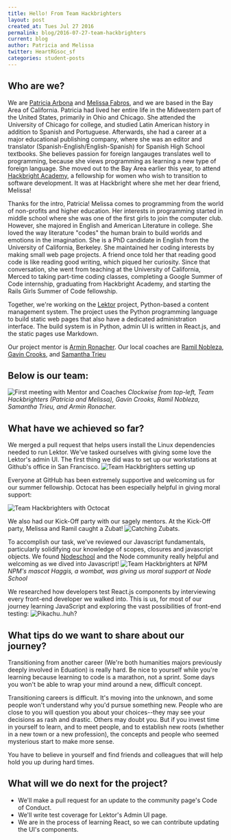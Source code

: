 ```yaml
---
title: Hello! From Team Hackbrighters
layout: post
created_at: Tues Jul 27 2016
permalink: blog/2016-07-27-team-hackbrighters
current: blog
author: Patricia and Melissa
twitter: HeartRGsoc_sf
categories: student-posts
---
```


## Who are we?
We are [Patricia Arbona](https://github.com/arbonp) and [Melissa Fabros](https://github.com/go-bears), and we are based in the Bay Area of California.
Patricia had lived her entire life in the Midwestern part of the United States, primarily in Ohio and Chicago. She attended the University of Chicago for college, and studied Latin American history in addition to Spanish and Portuguese. Afterwards, she had a career at a major educational publishing company, where she was an editor and translator (Spanish-English/English-Spanish) for Spanish High School textbooks. She believes passion for foreign langauges translates well to programming, because she views programming as learning a new type of foreign language. She moved out to the Bay Area earlier this year, to attend [Hackbright Academy](https://hackbrightacademy.com/), a fellowship for women who wish to transition to software development. It was at Hackbright where she met her dear friend, Melissa!

Thanks for the intro, Patricia! Melissa comes to programming from the world of non-profits and higher education. Her interests in programming started in middle school where she was one of the first girls to join the computer club. However, she majored in English and American Literature in college. She loved the way literature "codes" the human brain to build worlds and emotions in the imagination.  She is a PhD candidate in English from the University of California, Berkeley.  She maintained her coding interests by making small web page projects. A friend once told her that reading good code is like reading good writing, which piqued her curiosity. Since that conversation, she went from teaching at the University of California, Merced to taking part-time coding classes, completing a Google Summer of Code internship, graduating from Hackbright Academy, and starting the Rails Girls Summer of Code fellowship.

Together, we're working on the [Lektor](http:getlektor.com) project, Python-based a content management system. The project uses the Python programming language to build static web pages that also have a dedicated administration interface. The build system is in Python, admin UI is written in React.js, and the static pages use Markdown.

Our project mentor is [Armin Ronacher](http://lucumr.pocoo.org/about/). Our local coaches are [Ramil Nobleza](https://www.ramencodes.com), [Gavin Crooks](http:threeplus.com), and [Samantha Trieu](https://ssstrieu.carbonmade.com)

## Below is our team:

![First meeting with Mentor and Coaches](/img/blog/2016/Team_Lektor.png)
*Clockwise from top-left, Team Hackbrighters (Patricia and Melissa), Gavin Crooks, Ramil Nobleza, Samantha Trieu, and Armin Ronacher.*


## What have we achieved so far?
We merged a pull request that helps users install the Linux dependencies needed to run Lektor. We've tasked ourselves with giving some love the Lektor's admin UI.
The first thing we did was to set up our workstations at Github's office in San Francisco.
![Team Hackbrighters setting up](/img/blog/2016/setting-up.jpg)

Everyone at GitHub has been extremely supportive and welcoming us for our summer fellowship. Octocat has been especially helpful in giving moral support:

![Team Hackbrighters with Octocat](/img/blog/2016/Octocat.jpg)

We also had our Kick-Off party with our sagely mentors. At the Kick-Off party, Melissa and Ramil caught a Zubat!
![Catching Zubats](/img/blog/2016/Zubat.jpg).

To accomplish our task, we've reviewed our Javascript fundamentals, particularly solidifying our knowledge of scopes, closures and javascript objects. We found [Nodeschool](nodeschool.io/oakland) and the Node community really helpful and welcoming as we dived into Javascript! ![Team Hackbrighters at NPM](/img/blog/2016/Meeting-wombat.jpg) *NPM's mascot Haggis, a wombat, was giving us moral support at Node School*

We researched how developers test React.js components by interviewing every front-end developer we walked into.
This is us, for most of our journey learning JavaScript and exploring the vast possibilities of front-end testing:
![Pikachu..huh?](/img/blog/2016/pikachu_question.gif)

## What tips do we want to share about our journey?
Transitioning from another career (We're both humanities majors previously deeply involved in Eduation) is really hard. Be nice to yourself while you're learning because learning to code is a marathon, not a sprint. Some days you won't be able to wrap your mind around a new, difficult concept.

Transitioning careers is difficult. It's moving into the unknown, and some people won't understand why you'd pursue something new. People who are close to you will question you about your choices--they may see your decisions as rash and drastic. Others may doubt you. But if you invest time in yourself to learn, and to meet people, and to establish new roots (whether in a new town or a new profession), the concepts and people who seemed mysterious start to make more sense.

You have to believe in yourself and find friends and colleagues that will help hold you up during hard times.

## What will we do next for the project?
* We'll make a pull request for an update to the community page's Code of Conduct.
* We'll write test coverage for Lektor's Admin UI page.
* We are in the process of learning React, so we can contribute updating the UI's components.
